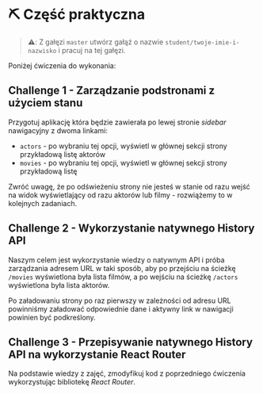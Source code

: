 # ⛏️ Część praktyczna

> **⚠️**: Z gałęzi `master` utwórz gałąź o nazwie `student/twoje-imie-i-nazwisko` i pracuj na tej gałęzi.

Poniżej ćwiczenia do wykonania:

## Challenge 1 - Zarządzanie podstronami z użyciem stanu

Przygotuj aplikację która będzie zawierała po lewej stronie *sidebar* nawigacyjny z dwoma linkami:

- `actors` - po wybraniu tej opcji, wyświetl w głównej sekcji strony przykładową listę aktorów
- `movies` - po wybraniu tej opcji, wyświetl w głównej sekcji strony przykładową listę 

Zwróć uwagę, że po odświeżeniu strony nie jesteś w stanie od razu wejść na widok wyświetlający od razu aktorów lub filmy - rozwiążemy to w kolejnych zadaniach.

## Challenge 2 - Wykorzystanie natywnego History API

Naszym celem jest wykorzystanie wiedzy o natywnym API i próba zarządzania adresem URL w taki sposób, aby po przejściu na ścieżkę `/movies` wyświetlona była lista filmów, a po wejściu na ścieżkę `/actors` wyświetlona była lista aktorów.

Po załadowaniu strony po raz pierwszy w zależności od adresu URL powinniśmy załadować odpowiednie dane i aktywny link w nawigacji powinien być podkreślony.

## Challenge 3 - Przepisywanie natywnego History API na wykorzystanie React Router

Na podstawie wiedzy z zajęć, zmodyfikuj kod z poprzedniego ćwiczenia wykorzystując bibliotekę *React Router*.